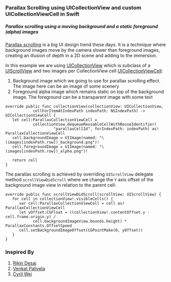 ### Parallax Scrolling using UICollectionView and custom UICollectionViewCell in Swift
##### Parallax scrolling using a moving background and a static foreground (alpha) images

[Parallax scrolling](https://en.wikipedia.org/wiki/Parallax_scrolling) is a big UI design trend these days. It is a technique 
where background images move by the camera slower than foreground images, creating an illusion of depth in a 2D scene and 
adding to the immersion.

In this example we are using [UICollectionView](https://developer.apple.com/library/ios/documentation/UIKit/Reference/UICollectionView_class/index.html) which is subclass of a [UIScrollView](https://developer.apple.com/library/ios/documentation/UIKit/Reference/UIScrollView_Class/index.html) and two images per CollectionView cell [UICollectionViewCell](https://developer.apple.com/library/ios/documentation/UIKit/Reference/UICollectionViewCell_class/index.html):

1. Background image which we going to use for parallax scrolling effect. The image here can be an image of some scenery
2. Foreground alpha image which remains static on top of the background image. The foreground can be a transparent image with some text 

```
override public func collectionView(collectionView: UICollectionView, 
            cellForItemAtIndexPath indexPath: NSIndexPath) -> UICollectionViewCell {
   let cell:ParallaxCollectionViewCell = 
            collectionView.dequeueReusableCellWithReuseIdentifier(
                     "parallaxCellId", forIndexPath: indexPath) as! ParallaxCollectionViewCell
   cell.backgroundImage = UIImage(named: "\(images[indexPath.row])_background.png")!
   cell.foregroundImage = UIImage(named: "\(images[indexPath.row])_alpha.png")!
        
   return cell
}
```

The parallax scrolling is achieved by overriding `UIScrollView` delegate method `scrollViewDidScroll` where we change
the `Y` axis offset of the background image view in relation to the parent cell:

```
override public func scrollViewDidScroll(scrollView: UIScrollView) {
   for cell in collectionView!.visibleCells() {
      var cell:ParallaxCollectionViewCell = cell as! ParallaxCollectionViewCell
      let yOffset:CGFloat = ((collectionView!.contentOffset.y - cell.frame.origin.y) / 
            cell.backgroundImageView.bounds.height) * ParallaxConstants.OffsetSpeed
      cell.setBackgroundImageOffset(CGPointMake(0, yOffset))
   }
}
```


### Inspired By

1. [Rikin Desai](https://ios8programminginswift.wordpress.com/2014/08/24/collection-view-with-parallax-scrolling/)
2. [Venkat Palivela](http://venkatpalivela.com/)
3. [Cyril Wei](https://cn.linkedin.com/pub/cyril-wei/52/22/a89)
